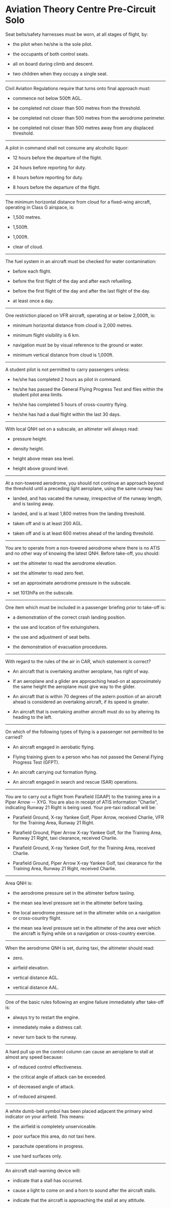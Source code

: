 # Aviation Theory Centre Pre-Circuit Solo

Seat belts/safety harnesses must be worn, at all stages of flight, by:

* the pilot when he/she is the sole pilot.

* the occupants of both control seats.

* all on board during climb and descent.

* two children when they occupy a single seat.

----

Civil Aviation Regulations require that turns onto final approach must:

* commence not below 500ft AGL.

* be completed not closer than 500 metres from the threshold.

* be completed not closer than 500 metres from the aerodrome perimeter.

* be completed not closer than 500 metres away from any displaced threshold.

----

A pilot in command shall not consume any alcoholic liquor:

* 12 hours before the departure of the flight.

* 24 hours before reporting for duty.

* 8 hours before reporting for duty.

* 8 hours before the departure of the flight.

----

The minimum horizontal distance from cloud for a fixed-wing aircraft, operating in Class G airspace, is:

* 1,500 metres.

* 1,500ft.

* 1,000ft.

* clear of cloud.

----

The fuel system in an aircraft must be checked for water contamination:

* before each flight.

* before the first flight of the day and after each refuelling.

* before the first flight of the day and after the last flight of the day.

* at least once a day.

----

One restriction placed on VFR aircraft, operating at or below 2,000ft, is:

* minimum horizontal distance from cloud is 2,000 metres.

* minimum flight visibility is 6 km.

* navigation must be by visual reference to the ground or water.

* minimum vertical distance from cloud is 1,000ft.

----

A student pilot is not permitted to carry passengers unless:

* he/she has completed 2 hours as pilot in command.

* he/she has passed the General Flying Progress Test and flies within the student pilot area limits.

* he/she has completed 5 hours of cross-country flying.

* he/she has had a dual flight within the last 30 days.

----

With local QNH set on a subscale, an altimeter will always read:

* pressure height.

* density height.

* height above mean sea level.

* height above ground level.

----

At a non-towered aerodrome, you should not continue an approach beyond the threshold until a preceding light aeroplane, using the same runway has:

* landed, and has vacated the runway, irrespective of the runway length, and is taxiing away.

* landed, and is at least 1,800 metres from the landing threshold.

* taken off and is at least 200 AGL.

* taken off and is at least 600 metres ahead of the landing threshold.

----

You are to operate from a non-towered aerodrome where there is no ATIS and no other way of knowing the latest QNH. Before take-off, you should:

* set the altimeter to read the aerodrome elevation.

* set the altimeter to read zero feet.

* set an approximate aerodrome pressure in the subscale.

* set 1013hPa on the subscale.

----

One item which must be included in a passenger briefing prior to take-off is:

* a demonstration of the correct crash landing position.

* the use and location of fire extuingishers.

* the use and adjustment of seat belts.

* the demonstration of evacuation procedures.

----

With regard to the rules of the air in CAR, which statement is correct?

* An aircraft that is overtaking another aeroplane, has right of way.

* If an aeroplane and a glider are approaching head-on at approximately the same height the aeroplane must give way to the glider.

* An aircraft that is within 70 degrees of the astern position of an aircraft ahead is considered an overtaking aircraft, if its speed is greater.

* An aircraft that is overtaking another aircraft must do so by altering its heading to the left.

----

On which of the following types of flying is a passenger not permitted to be carried?

* An aircraft engaged in aerobatic flying.

* Flying training given to a person who has not passed the General Flying Progress Test (GFPT).

* An aircraft carrying out formation flying.

* An aircraft engaged in search and rescue (SAR) operations.

----

You are to carry out a flight from Parafield (GAAP) to the training area in a Piper Arrow -- XYG. You are also in receipt of ATIS information "Charlie", indicating Runway 21 Right is being used. Your pre-taxi radiocall will be:

* Parafield Ground, X-ray Yankee Golf, Piper Arrow, received Charlie, VFR for the Training Area, Runway 21 Right.

* Parafield Ground, Piper Arrow X-ray Yankee Golf, for the Training Area, Runway 21 Right, taxi clearance, received Charlie.

* Parafield Ground, X-ray Yankee Golf, for the Training Area, received Charlie.

* Parafield Ground, Piper Arrow X-ray Yankee Golf, taxi clearance for the Training Area, Runway 21 Right, received Charlie.

----

Area QNH is:

* the aerodrome pressure set in the altimeter before taxiing.

* the mean sea level pressure set in the altimeter before taxiing.

* the local aerodrome pressure set in the altimeter while on a navigation or cross-country flight.

* the mean sea level pressure set in the altimeter of the area over which the aircraft is flying while on a navigation or cross-country exercise.

----

When the aerodrome QNH is set, during taxi, the altimeter should read:

* zero.

* airfield elevation.

* vertical distance AGL.

* vertical distance AAL.

----

One of the basic rules following an engine failure immediately after take-off is:

* always try to restart the engine.

* immediately make a distress call.

* never turn back to the runway.

----

A hard pull up on the control column can cause an aeroplane to stall at almost any speed because:

* of reduced control effectiveness.

* the critical angle of attack can be exceeded.

* of decreased angle of attack.

* of reduced airspeed.

----

A white dumb-bell symbol has been placed adjacent the primary wind indicator on your airfield. This means:

* the airfield is completely unserviceable.

* poor surface this area, do not taxi here.

* parachute operations in progress.

* use hard surfaces only.

----

An aircraft stall-warning device will:

* indicate that a stall has occurred.

* cause a light to come on and a horn to sound after the aircraft stalls.

* indicate that the aircraft is approaching the stall at any attitude.

